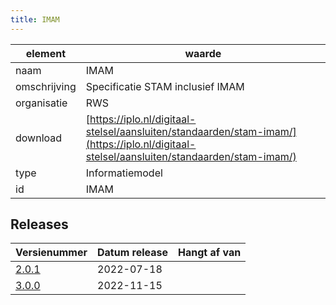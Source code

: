 ```yaml
---
title: IMAM
---
```


|element|waarde|
|-----|------|
| naam  |IMAM|
| omschrijving  |Specificatie STAM inclusief IMAM|
| organisatie  |RWS|
| download  | [https://iplo.nl/digitaal-stelsel/aansluiten/standaarden/stam-imam/](https://iplo.nl/digitaal-stelsel/aansluiten/standaarden/stam-imam/)|
| type  |Informatiemodel|
| id  |IMAM|

## Releases

|Versienummer|Datum release|Hangt af van
|-------|-------|-----|
| [2.0.1](<https://iplo.nl/digitaal-stelsel/aansluiten/standaarden/stam-imam/load>)|2022-07-18||
| [3.0.0](<https://iplo.nl/digitaal-stelsel/aansluiten/standaarden/stam-imam/>)|2022-11-15||

